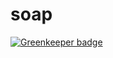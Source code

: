 # soap

[![Greenkeeper badge](https://badges.greenkeeper.io/lagora/soap.svg)](https://greenkeeper.io/)
